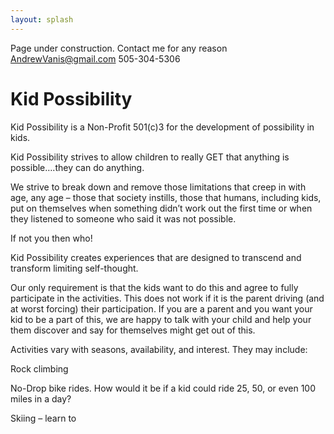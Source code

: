 ```yaml
---
layout: splash
---
```


Page under construction.  Contact me for any reason AndrewVanis@gmail.com 505-304-5306

# Kid Possibility

Kid Possibility is a Non-Profit 501(c)3 for the development of
possibility in kids.

Kid Possibility strives to allow children to really GET that anything
is possible….they can do anything.

We strive to break down and remove those limitations that creep in
with age, any age – those that society instills, those that humans,
including kids, put on themselves when something didn’t work out the
first time or when they listened to someone who said it was not
possible.

If not you then who!

Kid Possibility creates experiences that are designed to transcend and
transform limiting self-thought.

Our only requirement is that the kids want to do this and agree to
fully participate in the activities. This does not work if it is the
parent driving (and at worst forcing) their participation. If you are
a parent and you want your kid to be a part of this, we are happy to
talk with your child and help your them discover and say for
themselves might get out of this.

Activities vary with seasons, availability, and interest. They may
include:

Rock climbing

No-Drop bike rides. How would it be if a kid could ride 25, 50, or
even 100 miles in a day?

Skiing – learn to
